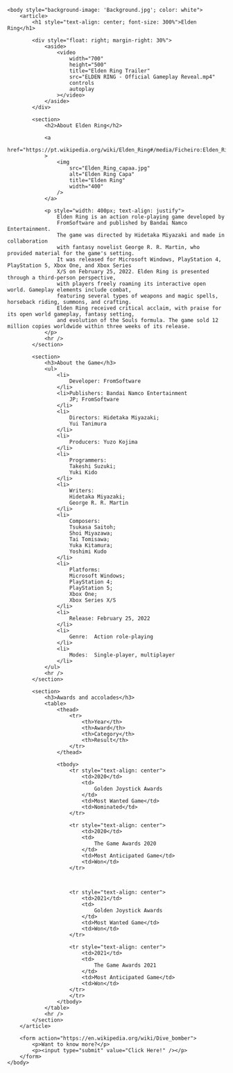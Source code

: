 <html>
    <head>
        <meta charset="utf-8" />
        <meta http-equiv="Content-type" content="text/html; charset=utf-8" />
        <meta name="viewport" content="width=device-width, initial-scale=1" />
        <title>Elden Ring</title>
    </head>

    <body style="background-image: 'Background.jpg'; color: white">
        <article>
            <h1 style="text-align: center; font-size: 300%">Elden Ring</h1>

            <div style="float: right; margin-right: 30%">
                <aside>
                    <video
                        width="700"
                        height="500"
                        title="Elden Ring Trailer"
                        src="ELDEN RING - Official Gameplay Reveal.mp4"
                        controls
                        autoplay
                    ></video>
                </aside>
            </div>

            <section>
                <h2>About Elden Ring</h2>

                <a
                    href="https://pt.wikipedia.org/wiki/Elden_Ring#/media/Ficheiro:Elden_Ring_capa.jpg"
                >
                    <img
                        src="Elden_Ring_capaa.jpg"
                        alt="Elden Ring Capa"
                        title="Elden Ring"
                        width="400"
                    />
                </a>

                <p style="width: 400px; text-align: justify">
                    Elden Ring is an action role-playing game developed by 
					FromSoftware and published by Bandai Namco Entertainment. 
					The game was directed by Hidetaka Miyazaki and made in collaboration 
					with fantasy novelist George R. R. Martin, who provided material for the game's setting.
					It was released for Microsoft Windows, PlayStation 4, PlayStation 5, Xbox One, and Xbox Series 
					X/S on February 25, 2022. Elden Ring is presented through a third-person perspective,
					with players freely roaming its interactive open world. Gameplay elements include combat, 
					featuring several types of weapons and magic spells, horseback riding, summons, and crafting.
					Elden Ring received critical acclaim, with praise for its open world gameplay, fantasy setting,
					and evolution of the Souls formula. The game sold 12 million copies worldwide within three weeks of its release.
                </p>
                <hr />
            </section>

            <section>
                <h3>About the Game</h3>
                <ul>
                    <li>
                        Developer: FromSoftware
                    </li>
                    <li>Publishers: Bandai Namco Entertainment
						JP; FromSoftware 
					</li>
                    <li>
                        Directors: Hidetaka Miyazaki;
						Yui Tanimura
                    </li>
					<li>
						Producers: Yuzo Kojima
					</li>
					<li>
						Programmers:	
						Takeshi Suzuki;
						Yuki Kido
					</li>
					<li>
						Writers:	
						Hidetaka Miyazaki;
						George R. R. Martin
					</li>
					<li>
						Composers:	
						Tsukasa Saitoh;
						Shoi Miyazawa;
						Tai Tomisawa;
						Yuka Kitamura;
						Yoshimi Kudo
					</li>
					<li>
						Platforms:	
						Microsoft Windows;
						PlayStation 4;
						PlayStation 5;
						Xbox One;
						Xbox Series X/S
					</li>
					<li>
						Release: February 25, 2022
					</li>
					<li>
						Genre:	Action role-playing
					</li>
					<li>
						Modes:	Single-player, multiplayer
					</li>
                </ul>
                <hr />
            </section>

            <section>
				<h3>Awards and accolades</h3>
                <table>
                    <thead>
                        <tr>
                            <th>Year</th>
                            <th>Award</th>
                            <th>Category</th>
							<th>Result</th>
                        </tr>
                    </thead>

                    <tbody>
                        <tr style="text-align: center">
                            <td>2020</td>
                            <td>
                                Golden Joystick Awards
                            </td>
                            <td>Most Wanted Game</td>
							<td>Nominated</td>
                        </tr>
						
						<tr style="text-align: center">
                            <td>2020</td>
                            <td>
                                The Game Awards 2020	
                            </td>
                            <td>Most Anticipated Game</td>
							<td>Won</td>
                        </tr>
						


                        <tr style="text-align: center">
                            <td>2021</td>
                            <td>
                                Golden Joystick Awards
                            </td>
                            <td>Most Wanted Game</td>
							<td>Won</td>
                        </tr>

						<tr style="text-align: center">
                            <td>2021</td>
                            <td>
                                The Game Awards 2021	
                            </td>
                            <td>Most Anticipated Game</td>
							<td>Won</td>
                        </tr>
                        </tr>
                    </tbody>
                </table>
                <hr />
            </section>
        </article>

        <form action="https://en.wikipedia.org/wiki/Dive_bomber">
            <p>Want to know more?</p>
            <p><input type="submit" value="Click Here!" /></p>
        </form>
    </body>
</html>
